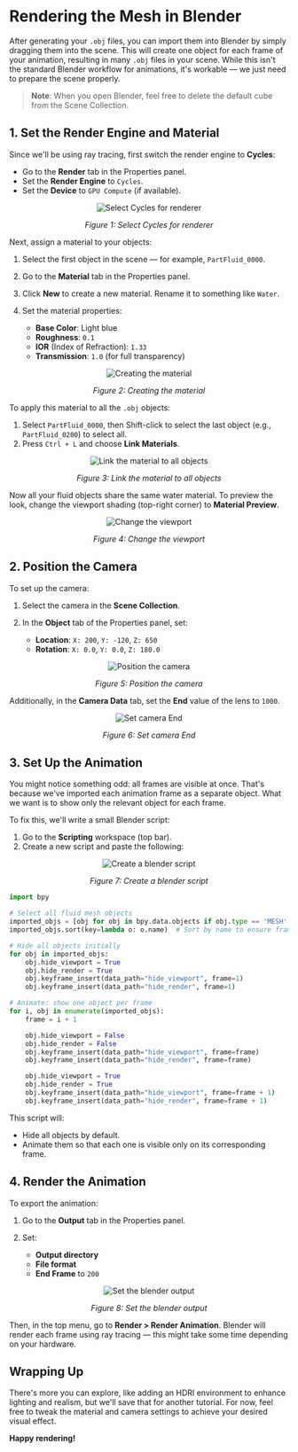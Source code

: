 # Rendering the Mesh in Blender

After generating your `.obj` files, you can import them into Blender by simply
dragging them into the scene. This will create one object for each frame of your
animation, resulting in many `.obj` files in your scene. While this isn't the
standard Blender workflow for animations, it's workable — we just need to
prepare the scene properly.

> **Note**: When you open Blender, feel free to delete the default cube from the
Scene Collection.

## 1. Set the Render Engine and Material

Since we'll be using ray tracing, first switch the render engine to **Cycles**:

* Go to the **Render** tab in the Properties panel.
* Set the **Render Engine** to `Cycles`.
* Set the **Device** to `GPU Compute` (if available).

<div align="center">
   <img src="../../_static/render_engine.png" alt="Select Cycles for renderer">
   <p><em>Figure 1: Select Cycles for renderer</em></p>
</div>

Next, assign a material to your objects:

1. Select the first object in the scene — for example, `PartFluid_0000`.
2. Go to the **Material** tab in the Properties panel.
3. Click **New** to create a new material. Rename it to something like `Water`.
4. Set the material properties:

   * **Base Color**: Light blue
   * **Roughness**: `0.1`
   * **IOR** (Index of Refraction): `1.33`
   * **Transmission**: `1.0` (for full transparency)

<div align="center">
   <img src="../../_static/material.png" alt="Creating the material">
   <p><em>Figure 2: Creating the material</em></p>
</div>

To apply this material to all the `.obj` objects:

1. Select `PartFluid_0000`, then Shift-click to select the last object (e.g., `PartFluid_0200`) to select all.
2. Press `Ctrl + L` and choose **Link Materials**.

<div align="center">
   <img src="../../_static/material_all.png" alt="Link the material to all objects">
   <p><em>Figure 3: Link the material to all objects</em></p>
</div>

Now all your fluid objects share the same water material. To preview the look,
change the viewport shading (top-right corner) to **Material Preview**.

<div align="center">
   <img src="../../_static/viewport.png" alt="Change the viewport">
   <p><em>Figure 4: Change the viewport</em></p>
</div>

## 2. Position the Camera

To set up the camera:

1. Select the camera in the **Scene Collection**.
2. In the **Object** tab of the Properties panel, set:

   * **Location**: `X: 200`, `Y: -120`, `Z: 650`
   * **Rotation**: `X: 0.0`, `Y: 0.0`, `Z: 180.0`

<div align="center">
   <img src="../../_static/blender_camera.png" alt="Position the camera">
   <p><em>Figure 5: Position the camera</em></p>
</div>

Additionally, in the **Camera Data** tab, set the **End** value of the lens to `1000`.

<div align="center">
   <img src="../../_static/camera_end.png" alt="Set camera End">
   <p><em>Figure 6: Set camera End</em></p>
</div>

## 3. Set Up the Animation

You might notice something odd: all frames are visible at once. That's because
we've imported each animation frame as a separate object. What we want is to
show only the relevant object for each frame.

To fix this, we'll write a small Blender script:

1. Go to the **Scripting** workspace (top bar).
2. Create a new script and paste the following:

<div align="center">
   <img src="../../_static/scripting.png" alt="Create a blender script">
   <p><em>Figure 7: Create a blender script</em></p>
</div>

```python
import bpy

# Select all fluid mesh objects
imported_objs = [obj for obj in bpy.data.objects if obj.type == 'MESH' and obj.name.startswith("PartFluid")]
imported_objs.sort(key=lambda o: o.name)  # Sort by name to ensure frame order

# Hide all objects initially
for obj in imported_objs:
    obj.hide_viewport = True
    obj.hide_render = True
    obj.keyframe_insert(data_path="hide_viewport", frame=1)
    obj.keyframe_insert(data_path="hide_render", frame=1)

# Animate: show one object per frame
for i, obj in enumerate(imported_objs):
    frame = i + 1

    obj.hide_viewport = False
    obj.hide_render = False
    obj.keyframe_insert(data_path="hide_viewport", frame=frame)
    obj.keyframe_insert(data_path="hide_render", frame=frame)

    obj.hide_viewport = True
    obj.hide_render = True
    obj.keyframe_insert(data_path="hide_viewport", frame=frame + 1)
    obj.keyframe_insert(data_path="hide_render", frame=frame + 1)
```

This script will:

* Hide all objects by default.
* Animate them so that each one is visible only on its corresponding frame.

## 4. Render the Animation

To export the animation:

1. Go to the **Output** tab in the Properties panel.
2. Set:

   * **Output directory**
   * **File format**
   * **End Frame** to `200`

<div align="center">
   <img src="../../_static/output.png" alt="Set the blender output">
   <p><em>Figure 8: Set the blender output</em></p>
</div>

Then, in the top menu, go to **Render > Render Animation**. Blender will render
each frame using ray tracing — this might take some time depending on your hardware.

## Wrapping Up

There's more you can explore, like adding an HDRI environment to enhance
lighting and realism, but we'll save that for another tutorial. For now, feel
free to tweak the material and camera settings to achieve your desired visual
effect.

**Happy rendering!**
